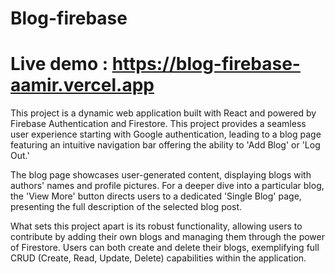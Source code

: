 # Blog-firebase

# Live demo : https://blog-firebase-aamir.vercel.app

This project is a dynamic web application built with React and powered by Firebase Authentication and Firestore. This project provides a seamless user experience starting with Google authentication, leading to a blog page featuring an intuitive navigation bar offering the ability to 'Add Blog' or 'Log Out.'

The blog page showcases user-generated content, displaying blogs with authors' names and profile pictures. For a deeper dive into a particular blog, the 'View More' button directs users to a dedicated 'Single Blog' page, presenting the full description of the selected blog post.

What sets this project apart is its robust functionality, allowing users to contribute by adding their own blogs and managing them through the power of Firestore. Users can both create and delete their blogs, exemplifying full CRUD (Create, Read, Update, Delete) capabilities within the application.
